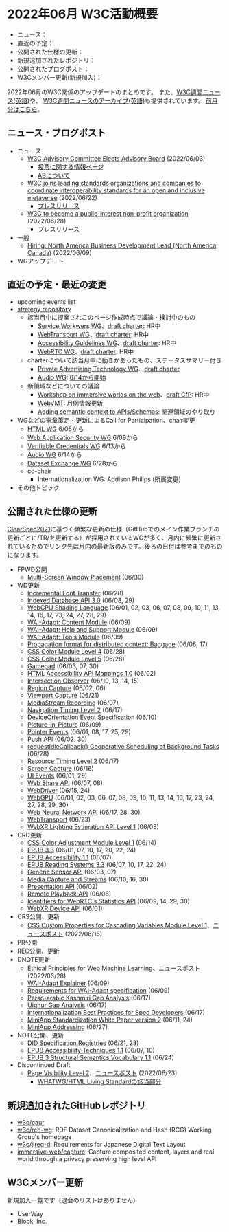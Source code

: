 # 2022年06月 W3C活動概要

- ニュース：
- 直近の予定：
- 公開された仕様の更新：
- 新規追加されたレポジトリ：
- 公開されたブログポスト：
- W3Cメンバー更新(新規加入)：

2022年06月のW3C関係のアップデートのまとめです。
また、[W3C週間ニュース(英語)](https://www.w3.org/News/Public/)や、
[W3C週間ニュースのアーカイブ(英語)](https://lists.w3.org/Archives/Public/w3c-announce/2022AprJun/subject.html)も提供されています。
[前月分はこちら](202205.md)。

## ニュース・ブログポスト

* ニュース
  * [W3C Advisory Committee Elects Advisory Board](https://www.w3.org/blog/news/archives/9568) (2022/06/03)
    * [投票に関する情報ページ](https://www.w3.org/2022/05/03-ab-nominations)
    * [ABについて](https://www.w3.org/2002/ab/)
  * [W3C joins leading standards organizations and companies to coordinate interoperability standards for an open and inclusive metaverse](https://www.w3.org/blog/news/archives/9584) (2022/06/22)
    * [プレスリリース](https://metaverse-standards.org/news/press-releases/leading-standards-organizations-and-companies-unite-to-drive-open-metaverse-interoperability/)
  * [W3C to become a public-interest non-profit organization](https://www.w3.org/blog/news/archives/9594) (2022/06/28)
    * [プレスリリース](https://www.w3.org/2022/06/pressrelease-w3c-le.html.en)
* 一般
  * [Hiring: North America Business Development Lead (North America, Canada)](https://www.w3.org/blog/news/archives/9571) (2022/06/09)
* WGアップデート

## 直近の予定・最近の変更

* upcoming events list
* [strategy repository](https://github.com/w3c/strategy/issues)
  * 該当月中に提案されこのページ作成時点で議論・検討中のもの
    * [Service Workwers WG](https://github.com/w3c/strategy/issues/334)、[draft charter](https://w3c.github.io/charter-drafts/sw-2022.html): HR中
    * [WebTransport WG](https://github.com/w3c/strategy/issues/333)、[draft charter](https://w3c.github.io/charter-drafts/wt-2022.html): HR中
    * [Accessibility Guidelines WG](https://github.com/w3c/strategy/issues/332)、[draft charter](https://www.w3.org/2022/06/draft-ag-charter): HR中
    * [WebRTC WG](https://github.com/w3c/strategy/issues/331)、[draft charter](http://w3c.github.io/webrtc-charter/webrtc-charter.html): HR中
  * charterについて該当月中に動きがあったもの、ステータスサマリー付き
    * [Private Advertising Technology WG](https://github.com/w3c/strategy/issues/222)、[draft charter](https://patcg.github.io/patwg-charter/charter.html)
    * [Audio WG](https://github.com/w3c/strategy/issues/289): [6/14から開始](https://www.w3.org/2022/02/audio-2022.html)
  * 新領域などについての議論
    * [Workshop on immersive worlds on the web](https://github.com/w3c/strategy/issues/324)、[draft CfP](https://www.w3.org/2022/04/immersive-worlds-workshop/): HR中
    * [WebVMT](https://github.com/w3c/strategy/issues/113): 月例情報更新
    * [Adding semantic context to APIs/Schemas](https://github.com/w3c/strategy/issues/300): 関連領域のやり取り
* WGなどの憲章策定・更新によるCall for Participation、chair変更
  * [HTML WG](https://www.w3.org/2022/06/html-wg-charter.html) 6/06から
  * [Web Application Security WG](https://www.w3.org/2022/06/webappsec-charter-2022.html) 6/09から
  * [Verifiable Credentials WG](https://www.w3.org/2022/06/verifiable-credentials-wg-charter.html) 6/13から
  * [Audio WG](https://www.w3.org/2022/02/audio-2022.html) 6/14から
  * [Dataset Exchange WG](https://www.w3.org/2022/06/dx-wg-charter.html) 6/28から
  * co-chair
    * Internationalization WG: Addison Philips (所属変更)
* その他トピック

## 公開された仕様の更新

[ClearSpec2021](https://github.com/w3c/tr-pages/blob/main/clearspec2021.md)に基づく頻繁な更新の仕様（GitHubでのメイン作業ブランチの更新ごとに/TR/を更新する）が採用されているWGが多く、月内に頻繁に更新されているためでリンク先は月内の最新版のみです。後ろの日付は参考までのものになります。

* FPWD公開
  * [Multi-Screen Window Placement](https://www.w3.org/TR/2022/WD-window-placement-20220630/) (06/30)
* WD更新
  * [Incremental Font Transfer](https://www.w3.org/TR/2022/WD-IFT-20220628/) (06/28)
  * [Indexed Database API 3.0](https://www.w3.org/TR/2022/WD-IndexedDB-3-20220629/) (06/08, 29)
  * [WebGPU Shading Language](https://www.w3.org/TR/2022/WD-WGSL-20220629/) (06/01, 02, 03, 06, 07, 08, 09, 10, 11, 13, 14, 16, 17, 23, 24, 27, 28, 29)
  * [WAI-Adapt: Content Module](https://www.w3.org/TR/2022/WD-adapt-content-20220609/) (06/09)
  * [WAI-Adapt: Help and Support Module](https://www.w3.org/TR/2022/WD-adapt-help-20220609/) (06/09)
  * [WAI-Adapt: Tools Module](https://www.w3.org/TR/2022/WD-adapt-tools-20220609/) (06/09)
  * [Propagation format for distributed context: Baggage](https://www.w3.org/TR/2022/WD-baggage-20220617/) (06/08, 17)
  * [CSS Color Module Level 4](https://www.w3.org/TR/2022/WD-css-color-4-20220628/) (06/28)
  * [CSS Color Module Level 5](https://www.w3.org/TR/2022/WD-css-color-5-20220628/) (06/28)
  * [Gamepad](https://www.w3.org/TR/2022/WD-gamepad-20220630/) (06/03, 07, 30)
  * [HTML Accessibility API Mappings 1.0](https://www.w3.org/TR/2022/WD-html-aam-1.0-20220602/) (06/02)
  * [Intersection Observer](https://www.w3.org/TR/2022/WD-intersection-observer-20220615/) (06/10, 13, 14, 15)
  * [Region Capture](https://www.w3.org/TR/2022/WD-mediacapture-region-20220606/) (06/02, 06)
  * [Viewport Capture](https://www.w3.org/TR/2022/WD-mediacapture-viewport-20220621/) (06/21)
  * [MediaStream Recording](https://www.w3.org/TR/2022/WD-mediastream-recording-20220607/) (06/07)
  * [Navigation Timing Level 2](https://www.w3.org/TR/2022/WD-navigation-timing-2-20220617/) (06/17)
  * [DeviceOrientation Event Specification](https://www.w3.org/TR/2022/WD-orientation-event-20220610/) (06/10)
  * [Picture-in-Picture](https://www.w3.org/TR/2022/WD-picture-in-picture-20220609/) (06/09)
  * [Pointer Events](https://www.w3.org/TR/2022/WD-pointerevents3-20220629/) (06/01, 08, 17, 25, 29)
  * [Push API](https://www.w3.org/TR/2022/WD-push-api-20220630/) (06/02, 30)
  * [requestIdleCallback() Cooperative Scheduling of Background Tasks](https://www.w3.org/TR/2022/WD-requestidlecallback-20220628/) (06/28)
  * [Resource Timing Level 2](https://www.w3.org/TR/2022/WD-resource-timing-2-20220617/) (06/17)
  * [Screen Capture](https://www.w3.org/TR/2022/WD-screen-capture-20220616/) (06/16)
  * [UI Events](https://www.w3.org/TR/2022/WD-uievents-20220629/) (06/01, 29)
  * [Web Share API](https://www.w3.org/TR/2022/WD-web-share-20220608/) (06/07, 08)
  * [WebDriver](https://www.w3.org/TR/2022/WD-webdriver2-20220624/) (06/15, 24)
  * [WebGPU](https://www.w3.org/TR/2022/WD-webgpu-20220630/) (06/01, 02, 03, 06, 07, 08, 09, 10, 11, 13, 14, 16, 17, 23, 24, 27, 28, 29, 30)
  * [Web Neural Network API](https://www.w3.org/TR/2022/WD-webnn-20220630/) (06/17, 28, 30)
  * [WebTransport](https://www.w3.org/TR/2022/WD-webtransport-20220623/) (06/23)
  * [WebXR Lighting Estimation API Level 1](https://www.w3.org/TR/2022/WD-webxr-lighting-estimation-1-20220603/) (06/03)
* CRD更新
  * [CSS Color Adjustment Module Level 1](https://www.w3.org/TR/2022/CRD-css-color-adjust-1-20220614/) (06/14)
  * [EPUB 3.3](https://www.w3.org/TR/2022/CRD-epub-33-20220624/) (06/01, 07, 10, 17, 20, 22, 24)
  * [EPUB Accessibility 1.1](https://www.w3.org/TR/2022/CRD-epub-a11y-11-20220607/) (06/07)
  * [EPUB Reading Systems 3.3](https://www.w3.org/TR/2022/CRD-epub-rs-33-20220624/) (06/07, 10, 17, 22, 24)
  * [Generic Sensor API](https://www.w3.org/TR/2022/CRD-generic-sensor-20220607/) (06/03, 07)
  * [Media Capture and Streams](https://www.w3.org/TR/2022/CRD-mediacapture-streams-20220630/) (06/10, 16, 30)
  * [Presentation API](https://www.w3.org/TR/2022/CRD-presentation-api-20220602/) (06/02)
  * [Remote Playback API](https://www.w3.org/TR/2022/CRD-remote-playback-20220608/) (06/08)
  * [Identifiers for WebRTC's Statistics API](https://www.w3.org/TR/2022/CRD-webrtc-stats-20220630/) (06/09, 14, 29, 30)
  * [WebXR Device API](https://www.w3.org/TR/2022/CRD-webxr-20220601/) (06/01)
* CRS公開、更新
  * [CSS Custom Properties for Cascading Variables Module Level 1](https://www.w3.org/TR/2022/CR-css-variables-1-20220616/)、[ニュースポスト](https://www.w3.org/blog/news/archives/9580) (2022/06/16)
* PR公開
* REC公開、更新
* DNOTE更新
  * [Ethical Principles for Web Machine Learning](https://www.w3.org/TR/2022/DNOTE-webmachinelearning-ethics-20220628/)、[ニュースポスト](https://www.w3.org/blog/news/archives/9592) (2022/06/28)
  * [WAI-Adapt Explainer](https://www.w3.org/TR/2022/DNOTE-adapt-20220609/) (06/09)
  * [Requirements for WAI-Adapt specification](https://www.w3.org/TR/2022/DNOTE-adapt-requirements-20220609/) (06/09)
  * [Perso-arabic Kashmiri Gap Analysis](https://www.w3.org/TR/2022/DNOTE-arab-ks-gap-20220617/) (06/17)
  * [Uighur Gap Analysis](https://www.w3.org/TR/2022/DNOTE-arab-ug-gap-20220617/) (06/17)
  * [Internationalization Best Practices for Spec Developers](https://www.w3.org/TR/2022/DNOTE-international-specs-20220617/) (06/17)
  * [MiniApp Standardization White Paper version 2](https://www.w3.org/TR/2022/DNOTE-mini-app-white-paper-20220624/) (06/11, 24)
  * [MiniApp Addressing](https://www.w3.org/TR/2022/DNOTE-miniapp-addressing-20220627/) (06/27)
* NOTE公開、更新
  * [DID Specification Registries](https://www.w3.org/TR/2022/NOTE-did-spec-registries-20220628/) (06/21, 28)
  * [EPUB Accessibility Techniques 1.1](https://www.w3.org/TR/2022/NOTE-epub-a11y-tech-11-20220610/) (06/07, 10)
  * [EPUB 3 Structural Semantics Vocabulary 1.1](https://www.w3.org/TR/2022/NOTE-epub-ssv-11-20220624/) (06/24)
* Discontinued Draft
  * [Page Visibility Level 2](https://www.w3.org/TR/2022/DISC-page-visibility-2-20220623/)、[ニュースポスト](https://www.w3.org/blog/news/archives/9589) (2022/06/23)
    * [WHATWG/HTML Living Standardの該当部分](https://html.spec.whatwg.org/multipage/interaction.html#page-visibility)

## 新規追加されたGitHubレポジトリ

* [w3c/caur](https://github.com/w3c/caur)
* [w3c/rch-wg](https://github.com/w3c/rch-wg): RDF Dataset Canonicalization and Hash (RCG) Working Group's homepage
* [w3c/jlreq-d](https://github.com/w3c/jlreq-d): Requirements for Japanese Digital Text Layout
* [immersive-web/capture](https://github.com/immersive-web/capture): Capture composited content, layers and real world through a privacy preserving high level API

## W3Cメンバー更新

新規加入一覧です（退会のリストはありません）
* UserWay
* Block, Inc.
